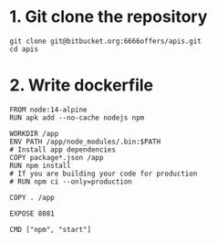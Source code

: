 # 1. Git clone the repository
```
git clone git@bitbucket.org:6666offers/apis.git
cd apis
```

# 2. Write dockerfile
```
FROM node:14-alpine
RUN apk add --no-cache nodejs npm

WORKDIR /app
ENV PATH /app/node_modules/.bin:$PATH
# Install app dependencies
COPY package*.json /app
RUN npm install
# If you are building your code for production
# RUN npm ci --only=production

COPY . /app

EXPOSE 8081

CMD ["npm", "start"]
```

